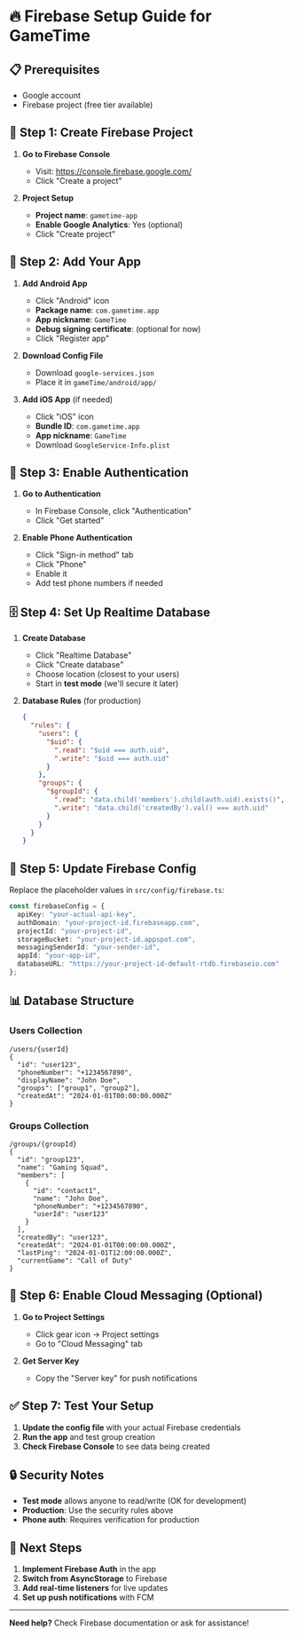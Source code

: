 # 🔥 Firebase Setup Guide for GameTime

## **📋 Prerequisites**
- Google account
- Firebase project (free tier available)

## **🚀 Step 1: Create Firebase Project**

1. **Go to Firebase Console**
   - Visit: https://console.firebase.google.com/
   - Click "Create a project"

2. **Project Setup**
   - **Project name**: `gametime-app`
   - **Enable Google Analytics**: Yes (optional)
   - Click "Create project"

## **📱 Step 2: Add Your App**

1. **Add Android App**
   - Click "Android" icon
   - **Package name**: `com.gametime.app`
   - **App nickname**: `GameTime`
   - **Debug signing certificate**: (optional for now)
   - Click "Register app"

2. **Download Config File**
   - Download `google-services.json`
   - Place it in `gameTime/android/app/`

3. **Add iOS App** (if needed)
   - Click "iOS" icon
   - **Bundle ID**: `com.gametime.app`
   - **App nickname**: `GameTime`
   - Download `GoogleService-Info.plist`

## **🔐 Step 3: Enable Authentication**

1. **Go to Authentication**
   - In Firebase Console, click "Authentication"
   - Click "Get started"

2. **Enable Phone Authentication**
   - Click "Sign-in method" tab
   - Click "Phone"
   - Enable it
   - Add test phone numbers if needed

## **🗄️ Step 4: Set Up Realtime Database**

1. **Create Database**
   - Click "Realtime Database"
   - Click "Create database"
   - Choose location (closest to your users)
   - Start in **test mode** (we'll secure it later)

2. **Database Rules** (for production)
   ```json
   {
     "rules": {
       "users": {
         "$uid": {
           ".read": "$uid === auth.uid",
           ".write": "$uid === auth.uid"
         }
       },
       "groups": {
         "$groupId": {
           ".read": "data.child('members').child(auth.uid).exists()",
           ".write": "data.child('createdBy').val() === auth.uid"
         }
       }
     }
   }
   ```

## **🔧 Step 5: Update Firebase Config**

Replace the placeholder values in `src/config/firebase.ts`:

```typescript
const firebaseConfig = {
  apiKey: "your-actual-api-key",
  authDomain: "your-project-id.firebaseapp.com",
  projectId: "your-project-id",
  storageBucket: "your-project-id.appspot.com",
  messagingSenderId: "your-sender-id",
  appId: "your-app-id",
  databaseURL: "https://your-project-id-default-rtdb.firebaseio.com"
};
```

## **📊 Database Structure**

### **Users Collection**
```
/users/{userId}
{
  "id": "user123",
  "phoneNumber": "+1234567890",
  "displayName": "John Doe",
  "groups": ["group1", "group2"],
  "createdAt": "2024-01-01T00:00:00.000Z"
}
```

### **Groups Collection**
```
/groups/{groupId}
{
  "id": "group123",
  "name": "Gaming Squad",
  "members": [
    {
      "id": "contact1",
      "name": "John Doe",
      "phoneNumber": "+1234567890",
      "userId": "user123"
    }
  ],
  "createdBy": "user123",
  "createdAt": "2024-01-01T00:00:00.000Z",
  "lastPing": "2024-01-01T12:00:00.000Z",
  "currentGame": "Call of Duty"
}
```

## **🔔 Step 6: Enable Cloud Messaging (Optional)**

1. **Go to Project Settings**
   - Click gear icon → Project settings
   - Go to "Cloud Messaging" tab

2. **Get Server Key**
   - Copy the "Server key" for push notifications

## **✅ Step 7: Test Your Setup**

1. **Update the config file** with your actual Firebase credentials
2. **Run the app** and test group creation
3. **Check Firebase Console** to see data being created

## **🔒 Security Notes**

- **Test mode** allows anyone to read/write (OK for development)
- **Production**: Use the security rules above
- **Phone auth**: Requires verification for production

## **📱 Next Steps**

1. **Implement Firebase Auth** in the app
2. **Switch from AsyncStorage** to Firebase
3. **Add real-time listeners** for live updates
4. **Set up push notifications** with FCM

---

**Need help?** Check Firebase documentation or ask for assistance! 